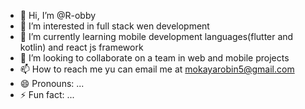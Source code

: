 - 👋 Hi, I’m @R-obby
- 👀 I’m interested in full stack wen development
- 🌱 I’m currently learning mobile development languages(flutter and kotlin) and react js framework
- 💞️ I’m looking to collaborate on a team in web and mobile projects
- 📫 How to reach me yu can email me at mokayarobin5@gmail.com
- 😄 Pronouns: ...
- ⚡ Fun fact: ...

<!---
R-obby/R-obby is a ✨ special ✨ repository because its `README.md` (this file) appears on your GitHub profile.
You can click the Preview link to take a look at your changes.
--->

